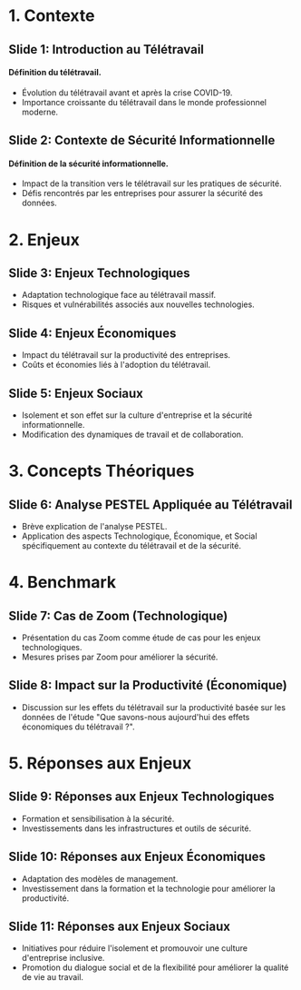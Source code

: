 # 1. Contexte

## Slide 1: Introduction au Télétravail

#### Définition du télétravail.
- Évolution du télétravail avant et après la crise COVID-19.
- Importance croissante du télétravail dans le monde professionnel moderne.

## Slide 2: Contexte de Sécurité Informationnelle

#### Définition de la sécurité informationnelle.
- Impact de la transition vers le télétravail sur les pratiques de sécurité.
- Défis rencontrés par les entreprises pour assurer la sécurité des données.

# 2. Enjeux

## Slide 3: Enjeux Technologiques

- Adaptation technologique face au télétravail massif.
- Risques et vulnérabilités associés aux nouvelles technologies.

## Slide 4: Enjeux Économiques

- Impact du télétravail sur la productivité des entreprises.
- Coûts et économies liés à l'adoption du télétravail.

## Slide 5: Enjeux Sociaux

- Isolement et son effet sur la culture d'entreprise et la sécurité informationnelle.
- Modification des dynamiques de travail et de collaboration.

# 3. Concepts Théoriques

## Slide 6: Analyse PESTEL Appliquée au Télétravail
- Brève explication de l'analyse PESTEL.
- Application des aspects Technologique, Économique, et Social spécifiquement au contexte du télétravail et de la sécurité.

# 4. Benchmark

## Slide 7: Cas de Zoom (Technologique)

- Présentation du cas Zoom comme étude de cas pour les enjeux technologiques.
- Mesures prises par Zoom pour améliorer la sécurité.

## Slide 8: Impact sur la Productivité (Économique)

- Discussion sur les effets du télétravail sur la productivité basée sur les données de l'étude "Que savons-nous aujourd'hui des effets économiques du télétravail ?".

# 5. Réponses aux Enjeux

## Slide 9: Réponses aux Enjeux Technologiques

- Formation et sensibilisation à la sécurité.
- Investissements dans les infrastructures et outils de sécurité.

## Slide 10: Réponses aux Enjeux Économiques

- Adaptation des modèles de management.
- Investissement dans la formation et la technologie pour améliorer la productivité.

## Slide 11: Réponses aux Enjeux Sociaux

- Initiatives pour réduire l'isolement et promouvoir une culture d'entreprise inclusive.
- Promotion du dialogue social et de la flexibilité pour améliorer la qualité de vie au travail.